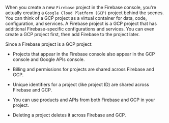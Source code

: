 When you create a new `Firebase` project in the Firebase console, you're actually creating a `Google Cloud Platform (GCP)` project behind the scenes. You can think of a GCP project as a virtual container for data, code, configuration, and services. A Firebase project is a GCP project that has additional Firebase-specific configurations and services. You can even create a GCP project first, then add Firebase to the project later.

Since a Firebase project is a GCP project:

* Projects that appear in the Firebase console also appear in the GCP console and Google APIs console.

* Billing and permissions for projects are shared across Firebase and GCP.

* Unique identifiers for a project (like project ID) are shared across Firebase and GCP.

* You can use products and APIs from both Firebase and GCP in your project.

* Deleting a project deletes it across Firebase and GCP.

